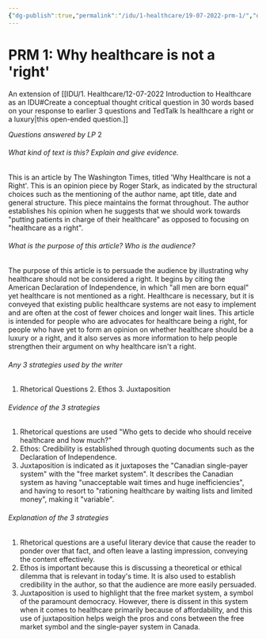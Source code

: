 ```yaml
---
{"dg-publish":true,"permalink":"/idu/1-healthcare/19-07-2022-prm-1/","dgHomeLink":true,"dgPassFrontmatter":false,"dgShowLocalGraph":true}
---
```


# PRM 1: Why healthcare is not a 'right'
An extension of [[IDU/1. Healthcare/12-07-2022 Introduction to Healthcare as an IDU#Create a conceptual thought critical question in 30 words based on your response to earlier 3 questions and TedTalk Is healthcare a right or a luxury|this open-ended question.]]

*Questions answered by LP* 2

###### What kind of text is this? Explain and give evidence.

This is an article by The Washington Times, titled 'Why Healthcare is not a Right'. This is an opinion piece by Roger Stark, as indicated by the structural choices such as the mentioning of the author name, apt title, date and general structure. This piece maintains the format throughout. The author establishes his opinion when he suggests that we should work towards "putting patients in charge of their healthcare" as opposed to focusing on "healthcare as a right".

###### What is the purpose of this article? Who is the audience?

The purpose of this article is to persuade the audience by illustrating why healthcare should not be considered a right. It begins by citing the American Declaration of Independence, in which "all men are born equal" yet healthcare is not mentioned as a right. Healthcare is necessary, but it is conveyed that existing public healthcare systems are not easy to implement and are often at the cost of fewer choices and longer wait lines. This article is intended for people who are advocates for healthcare being a right, for people who have yet to form an opinion on whether healthcare should be a luxury or a right, and it also serves as more information to help people strengthen their argument on why healthcare isn't a right.

###### Any 3 strategies used by the writer
1. Rhetorical Questions 2. Ethos 3. Juxtaposition

###### Evidence of the 3 strategies

1. Rhetorical questions are used "Who gets to decide who should receive healthcare and how much?"  
2. Ethos: Credibility is established through quoting documents such as the Declaration of Independence. 
3. Juxtaposition is indicated as it juxtaposes the "Canadian single-payer system" with the "free market system". It describes the Canadian system as having "unacceptable wait times and huge inefficiencies", and having to resort to "rationing healthcare by waiting lists and limited money", making it "variable".

###### Explanation of the 3 strategies
1. Rhetorical questions are a useful literary device that cause the reader to ponder over that fact, and often leave a lasting impression, conveying the content effectively.
2. Ethos is important because this is discussing a theoretical or ethical dilemma that is relevant in today's time. It is also used to establish credibility in the author, so that the audience are more easily persuaded.
3. Juxtaposition is used to highlight that the free market system, a symbol of the paramount democracy. However, there is dissent in this system when it comes to healthcare primarily because of affordability, and this use of juxtaposition helps weigh the pros and cons between the free market symbol and the single-payer system in Canada.

